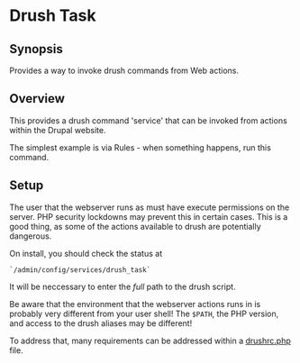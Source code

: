 Drush Task
==========

Synopsis
--------

Provides a way to invoke drush commands from Web actions.

Overview
--------

This provides a drush command 'service' that can be invoked from actions within
the Drupal website.

The simplest example is via Rules - when something happens, run this command.



Setup
-----

The user that the webserver runs as must have execute permissions on the server.
PHP security lockdowns may prevent this in certain cases. 
This is a good thing, as some of the actions available to drush are potentially
dangerous.

On install, you should check the status at 

    `/admin/config/services/drush_task`
    
It will be neccessary to enter the *full* path to the drush script.

Be aware that the environment that the webserver actions runs in is probably
very different from your user shell!
The `$PATH`, the PHP version, and access to the drush aliases may be different!

To address that, many requirements can be addressed within a 
[drushrc.php](https://raw.githubusercontent.com/drush-ops/drush/master/examples/example.drushrc.php)
file.
